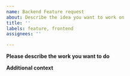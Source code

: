 ```yaml
---
name: Backend Feature request
about: Describe the idea you want to work on
title: ''
labels: feature, frontend
assignees: ''

---
```


**Please describe the work you want to do**
<!-- A clear and concise description of what you plan to do so that it is clear to others what you are trying to achieve -->


**Additional context**
<!-- If there is any special information we should consider, please state it here -->

